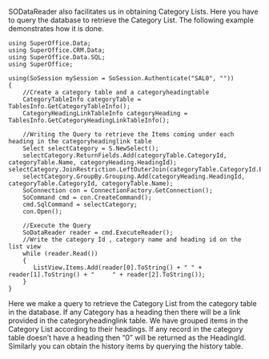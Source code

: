 <properties date="2016-05-10"
SortOrder="10"
/>

 

SODataReader also facilitates us in obtaining Category Lists. Here you have to query the database to retrieve the Category List. The following example demonstrates how it is done.

```
using SuperOffice.Data;
using SuperOffice.CRM.Data;
using SuperOffice.Data.SQL;
using SuperOffice;
 
using(SoSession mySession = SoSession.Authenticate("SAL0", ""))
{
    //Create a category table and a categoryheadingtable
    CategoryTableInfo categoryTable =
TablesInfo.GetCategoryTableInfo();
    CategoryHeadingLinkTableInfo categoryHeading =
TablesInfo.GetCategoryHeadingLinkTableInfo();
 
    //Writing the Query to retrieve the Items coming under each
heading in the categoryheadinglink table
    Select selectCategory = S.NewSelect();
    selectCategory.ReturnFields.Add(categoryTable.CategoryId,
categoryTable.Name, categoryHeading.HeadingId);        
selectCategory.JoinRestriction.LeftOuterJoin(categoryTable.CategoryId.Equal(categoryHeading.CategoryId));
    selectCategory.GroupBy.Grouping.Add(categoryHeading.HeadingId,
categoryTable.CategoryId, categoryTable.Name);
    SoConnection con = ConnectionFactory.GetConnection();
    SoCommand cmd = con.CreateCommand();
    cmd.SqlCommand = selectCategory;
    con.Open();
 
    //Execute the Query
    SoDataReader reader = cmd.ExecuteReader();
    //Write the category Id , category name and heading id on the
list view
    while (reader.Read())
    {
       ListView.Items.Add(reader[0].ToString() + " " +
reader[1].ToString() + "     " + reader[2].ToString());
    }
}
```

 

Here we make a query to retrieve the Category List from the category table in the database. If any Category has a heading then there will be a link provided in the categoryheadinglink table. We have grouped items in the Category List according to their headings. If any record in the category table doesn’t have a heading then “0” will be returned as the HeadingId. Similarly you can obtain the history items by querying the history table.
